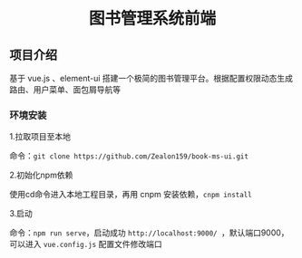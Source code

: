 <h1 align="center"> 图书管理系统前端 </h1>



## 项目介绍

基于 vue.js 、element-ui 搭建一个极简的图书管理平台。根据配置权限动态生成路由、用户菜单、面包屑导航等



### 环境安装

1.拉取项目至本地

命令：`git clone https://github.com/Zealon159/book-ms-ui.git`

2.初始化npm依赖

使用cd命令进入本地工程目录，再用 cnpm 安装依赖，`cnpm install`

3.启动

命令：`npm run serve`，启动成功 `http://localhost:9000/ `，默认端口9000，可以进入 `vue.config.js` 配置文件修改端口

